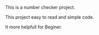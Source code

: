 This is a number checker project.

This project easy to read and simple code.

It more helpfull for Beginer.